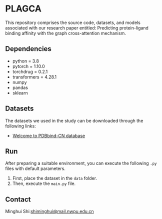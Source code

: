 # PLAGCA

This repository comprises the source code, datasets, and models associated with our research paper entitled: Predicting protein-ligand binding affinity with the graph cross-attention
mechanism.

## Dependencies
- python = 3.8
- pytorch = 1.10.0
- torchdrug = 0.2.1
- transformers = 4.28.1
- numpy
- pandas
- sklearn

## Datasets
The datasets we used in the study can be downloaded through the following links:
- [Welcome to PDBbind-CN database](http://www.pdbbind.org.cn/)

## Run
After preparing a suitable environment, you can execute the following `.py` files with default parameters.

1. First, place the dataset in the `data` folder.
1. Then, execute the `main.py` file.

## Contact

Minghui Shi:shiminghui@mail.nwpu.edu.cn

